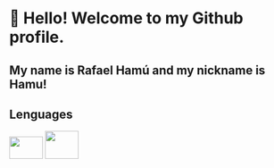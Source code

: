 # 👋 Hello! Welcome to my Github profile.
## My name is Rafael Hamú and my nickname is Hamu!

## Lenguages


<img src="https://cdn.jsdelivr.net/gh/devicons/devicon/icons/python/python-original.svg" width="60" height="40" />  <img src="https://cdn.jsdelivr.net/gh/devicons/devicon/icons/cplusplus/cplusplus-original.svg" width="60" height="50"/>
          

          
          
